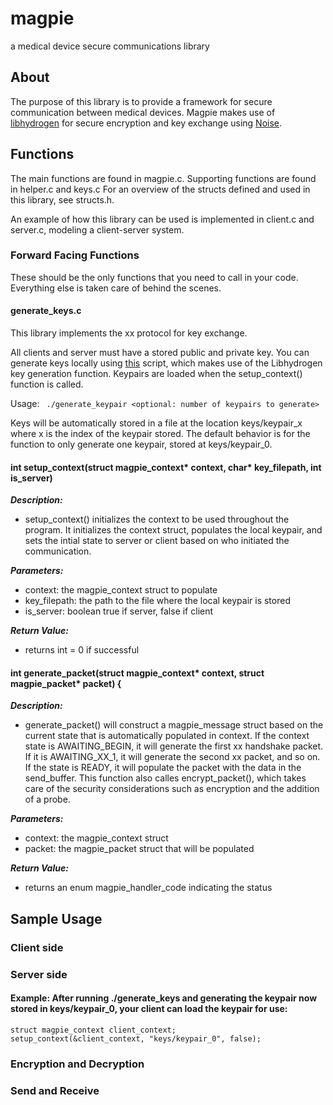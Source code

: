 # magpie
a medical device secure communications library

## About

The purpose of this library is to provide a framework for secure communication between medical devices. 
Magpie makes use of [libhydrogen](https://github.com/jedisct1/libhydrogen) for secure encryption and key 
exchange using [Noise](https://noiseprotocol.org).

## Functions

The main functions are found in magpie.c. Supporting functions are found in helper.c and keys.c
For an overview of the structs defined and used in this library, see structs.h. 

An example of how this library can be used is implemented in client.c and server.c, modeling a client-server system.

### Forward Facing Functions
These should be the only functions that you need to call in your code. Everything else is taken care of behind the scenes.

#### generate_keys.c

This library implements the xx protocol for key exchange.

All clients and server must have a stored public and private key. You can generate keys locally using [this](https://github.com/tusharjois/magpie/blob/xx_handshake/generate_keys.c) script, which makes use of the Libhydrogen key generation function. Keypairs are loaded when the setup_context() function is called.

Usage: 
    ` ./generate_keypair <optional: number of keypairs to generate>`
    
Keys will be automatically stored in a file at the location keys/keypair_x where x is the index of the keypair stored. The default behavior is for the function to only generate one keypair, stored at keys/keypair_0.

#### int setup_context(struct magpie_context* context, char* key_filepath, int is_server)

***Description:***
* setup_context() initializes the context to be used throughout the program. It initializes the context struct, populates the local keypair, and sets the intial state to server or client based on who initiated the communication.
	
***Parameters:***
* context: the magpie_context struct to populate
* key_filepath: the path to the file where the local keypair is stored
* is_server: boolean true if server, false if client

***Return Value:***
* returns int = 0 if successful

#### int generate_packet(struct magpie_context* context, struct magpie_packet* packet) {

***Description:***
* generate_packet() will construct a magpie_message struct based on the current state that is automatically populated in context. If the context state is AWAITING_BEGIN, it will generate the first xx handshake packet. If it is AWAITING_XX_1, it will generate the second xx packet, and so on. If the state is READY, it will populate the packet with the data in the send_buffer. This function also calles encrypt_packet(), which takes care of the security considerations such as encryption and the addition of a probe. 
	
***Parameters:***
* context: the magpie_context struct 
* packet: the magpie_packet struct that will be populated

***Return Value:***
* returns an enum magpie_handler_code indicating the status

## Sample Usage

### Client side

### Server side

#### Example: After running ./generate_keys and generating the keypair now stored in keys/keypair_0, your client can load the keypair for use:

    struct magpie_context client_context;
    setup_context(&client_context, "keys/keypair_0", false);
    


### Encryption and Decryption


### Send and Receive





